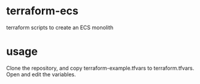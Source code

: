 # terraform-ecs
terraform scripts to create an ECS monolith 

# usage
Clone the repository, and copy terraform-example.tfvars to terraform.tfvars. Open and edit the variables.
